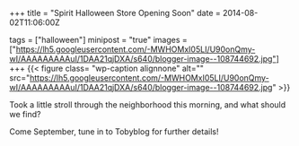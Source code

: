 +++
title = "Spirit Halloween Store Opening Soon"
date = 2014-08-02T11:06:00Z

tags = ["halloween"]
minipost = "true"
images = ["https://lh5.googleusercontent.com/-MWHOMxI05LI/U90onQmy-wI/AAAAAAAAAuI/1DAA21qjDXA/s640/blogger-image--108744692.jpg"]
+++
{{< figure class= "wp-caption alignnone" alt="" src="https://lh5.googleusercontent.com/-MWHOMxI05LI/U90onQmy-wI/AAAAAAAAAuI/1DAA21qjDXA/s640/blogger-image--108744692.jpg" >}}

Took a little stroll through the neighborhood this morning, and what should we find?

Come September, tune in to Tobyblog for further details!
